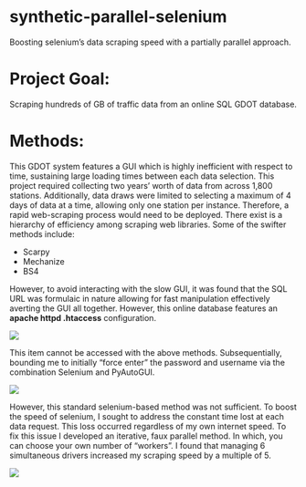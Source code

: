 # synthetic-parallel-selenium
Boosting selenium’s data scraping speed with a partially parallel approach. 

# Project Goal:
Scraping hundreds of GB of traffic data from an online SQL GDOT database.

# Methods:
This GDOT system features a GUI which is highly inefficient with respect to time, sustaining large loading times between each data selection. This project required collecting two years’ worth of data from across 1,800 stations. Additionally, data draws were limited to selecting a maximum of 4 days of data at a time, allowing only one station per instance.  Therefore, a rapid web-scraping process would need to be deployed. 
There exist is a hierarchy of efficiency among scraping web libraries. Some of the swifter methods include:

*	Scarpy 
*	Mechanize
*	BS4

However, to avoid interacting with the slow GUI, it was found that the SQL URL was formulaic in nature allowing for fast manipulation effectively averting the GUI all together. However, this online database features an **apache httpd .htaccess** configuration.


![]( https://i.ibb.co/S0qxp4K/hatachsm375.png)


This item cannot be accessed with the above methods. Subsequentially, bounding me to initially “force enter” the password and username via the combination Selenium and PyAutoGUI. 


![](https://media4.giphy.com/media/bwEChFLphBvZJtjAug/giphy.gif)


However, this standard selenium-based method was not sufficient. To boost the speed of selenium, I sought to address the constant time lost at each data request. This loss occurred regardless of my own internet speed. To fix this issue I developed an iterative, faux parallel method. In which, you can choose your own number of “workers”. I found that managing 6 simultaneous drivers increased my scraping speed by a multiple of 5.


![]( https://i.giphy.com/media/ynuD2sv5jzlCI5Ce9k/giphy.webp)


